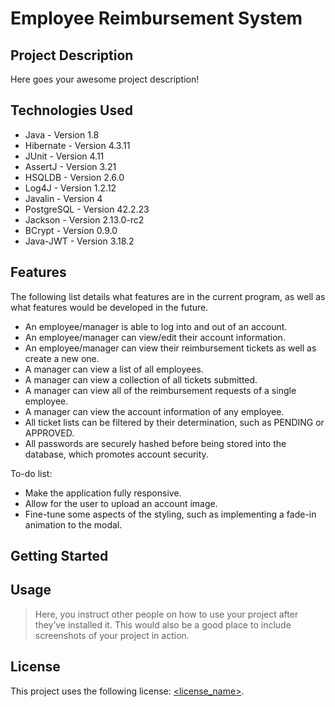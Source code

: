 # Employee Reimbursement System

## Project Description

Here goes your awesome project description!

## Technologies Used

* Java - Version 1.8
* Hibernate - Version 4.3.11
* JUnit - Version 4.11
* AssertJ - Version 3.21
* HSQLDB - Version 2.6.0
* Log4J - Version 1.2.12
* Javalin - Version 4
* PostgreSQL - Version 42.2.23
* Jackson - Version 2.13.0-rc2
* BCrypt - Version 0.9.0
* Java-JWT - Version 3.18.2

## Features

The following list details what features are in the current program, as well as what features would be developed in the future.
* An employee/manager is able to log into and out of an account.
* An employee/manager can view/edit their account information.
* An employee/manager can view their reimbursement tickets as well as create a new one.
* A manager can view a list of all employees.
* A manager can view a collection of all tickets submitted.
* A manager can view all of the reimbursement requests of a single employee.
* A manager can view the account information of any employee.
* All ticket lists can be filtered by their determination, such as PENDING or APPROVED.
* All passwords are securely hashed before being stored into the database, which promotes account security.

To-do list:
* Make the application fully responsive.
* Allow for the user to upload an account image.
* Fine-tune some aspects of the styling, such as implementing a fade-in animation to the modal.

## Getting Started

## Usage

> Here, you instruct other people on how to use your project after they’ve installed it. This would also be a good place to include screenshots of your project in action.

## License

This project uses the following license: [<license_name>](<link>).

